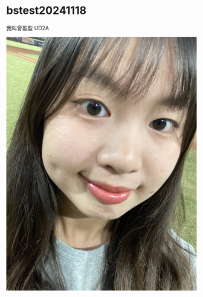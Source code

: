 # bstest20241118
<!DOCTYPE html>
<html lang="en">
<head>
    <meta charset="UTF-8">
    <meta name="viewport" content="width=device-width, initial-scale=1.0">
    <title>1112211022</title>
</head>
<body>
    <p>我叫曾盈盈 UD2A </p>
    <img src="./IMG_0031.jpg">
</body>
</html>

